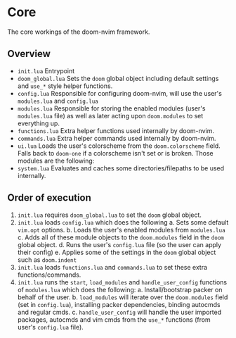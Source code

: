 # Core

The core workings of the doom-nvim framework.

## Overview
- `init.lua` Entrypoint
- `doom_global.lua` Sets the `doom` global object including default settings and `use_*` style helper functions.
- `config.lua` Responsible for configuring doom-nvim, will use the user's `modules.lua` and `config.lua`
- `modules.lua` Responsible for storing the enabled modules (user's `modules.lua` file) as well as later acting upon `doom.modules` to set everything up.
- `functions.lua` Extra helper functions used internally by doom-nvim.
- `commands.lua` Extra helper commands used internally by doom-nvim.
- `ui.lua` Loads the user's colorscheme from the `doom.colorscheme` field.  Falls back to `doom-one` if a colorscheme isn't set or is broken.
Those modules are the following:
- `system.lua` Evaluates and caches some directories/filepaths to be used internally.

## Order of execution

1. `init.lua` requires `doom_global.lua` to set the `doom` global object.
2. `init.lua` loads `config.lua` which does the following
  a. Sets some default `vim.opt` options.
  b. Loads the user's enabled modules from `modules.lua`
  c. Adds all of these module objects to the `doom.modules` field in the `doom` global object.
  d. Runs the user's `config.lua` file (so the user can apply their config)
  e. Applies some of the settings in the `doom` global object such as `doom.indent`
3. `init.lua` loads `functions.lua` and `commands.lua` to set these extra functions/commands.
4. `init.lua` runs the `start`, `load_modules` and `handle_user_config` functions of `modules.lua` which does the following:
  a. Install/bootstrap packer on behalf of the user.
  b. `load_modules` will iterate over the `doom.modules` field (set in `config.lua`), installing packer dependencies, binding autocmds and regular cmds.
  c. `handle_user_config` will handle the user imported packages, autocmds and vim cmds from the `use_*` functions (from user's `config.lua` file).
